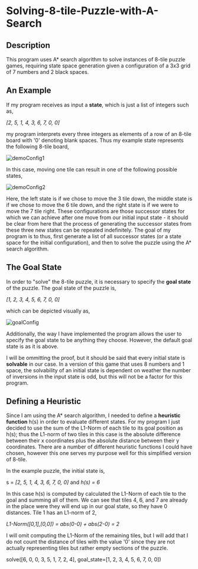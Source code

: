 # Solving-8-tile-Puzzle-with-A-Search
## Description
This program uses A* search algorithm to solve instances of 8-tile puzzle games, requiring state space generation given a configuration of a 3x3 grid of 7 numbers and 2 black spaces.

## An Example

If my program receives as input a <b>state</b>, which is just a list of integers such as, 

<i>[2, 5, 1, 4, 3, 6, 7, 0, 0]</i>

my program interprets every three integers as elements of a row of an 8-tile board with '0' denoting blank spaces. Thus my example state represents the following 8-tile board,

![demoConfig1](https://user-images.githubusercontent.com/72423203/190935228-c66cfeae-1714-4235-8641-b028cac22f26.png)


In this case, moving one tile can result in one of the following possible states,

![demoConfig2](https://user-images.githubusercontent.com/72423203/190934654-7e7f3eea-4365-4c5e-8d62-068f2d294f83.png)

Here, the left state is if we chose to move the 3 tile down, the middle state is if we chose to move the 6 tile down, and the right state is if we were to move the 7 tile right. These configurations are those successor states for which we can achieve after one move from our initial input state - it should be clear from here that the process of generating the successor states from these three new states can be repeated indefinitely. The goal of my program is to thus, first generate a list of all successor states (or a state space for the initial configuration), and then to solve the puzzle using the A* search algorithm.

## The Goal State

In order to "solve" the 8-tile puzzle, it is necessary to specify the <b>goal state</b> of the puzzle. The goal state of the puzzle is,

<i>[1, 2, 3, 4, 5, 6, 7, 0, 0]</i>

which can be depicted visually as,

![goalConfig](https://user-images.githubusercontent.com/72423203/190935101-3b564c34-3773-4a69-83d3-db5d24749a20.png)

Additionally, the way I have implemented the program allows the user to specify the goal state to be anything they choose. However, the default goal state is as it is above.

I will be ommitting the proof, but it should be said that every initial state is <b>solvable</b> in our case. In a version of this game that uses 8 numbers and 1 space, the solvability of an initial state is dependent on weather the number of inversions in the input state is odd, but this will not be a factor for this program.

## Defining a Heuristic
Since I am using the A* search algorithm, I needed to define a <b>heuristic function</b> h(s) in order to evaluate different states. For my program I just decided to use the sum of the L1-Norm of each tile to its goal position as h(s); thus the L1-norm of two tiles in this case is the absolute difference between their x coordinates plus the absolute distance between their y coordinates. There are a number of different heuristic functions I could have chosen, however this one serves my purpose  well for this simplified version of 8-tile.

In the example puzzle, the initial state is,

s = <i>[2, 5, 1, 4, 3, 6, 7, 0, 0]</i>  and  <i>h(s) = 6</i>

In this case h(s) is computed by calculated the L1-Norm of each tile to the goal and summing all of them. We can see that tiles 4, 6, and 7 are already in the place were they will end up in our goal state, so they have 0 distances. Tile 1 has an L1-norm of 2,

<i>L1-Norm([0,1],[0,0]) = abs(0-0) + abs(2-0) = 2</i>

I will omit computing the L1-Norm of the remaining tiles, but I will add that I do not count the distance of tiles with the value '0' since they are not actually representing tiles but rather empty sections of the puzzle.

 solve([6, 0, 0, 3, 5, 1, 7, 2, 4], goal_state=[1, 2, 3, 4, 5, 6, 7, 0, 0])
